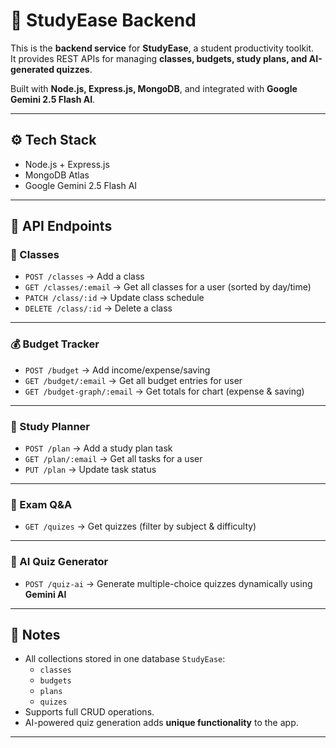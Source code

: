 # 📡 StudyEase Backend

This is the **backend service** for **StudyEase**, a student productivity toolkit.  
It provides REST APIs for managing **classes, budgets, study plans, and AI-generated quizzes**.  

Built with **Node.js, Express.js, MongoDB**, and integrated with **Google Gemini 2.5 Flash AI**.

---

## ⚙️ Tech Stack
- Node.js + Express.js  
- MongoDB Atlas  
- Google Gemini 2.5 Flash AI  

---

## 📌 API Endpoints

### 📅 Classes
- `POST /classes` → Add a class  
- `GET /classes/:email` → Get all classes for a user (sorted by day/time)  
- `PATCH /class/:id` → Update class schedule  
- `DELETE /class/:id` → Delete a class  

---

### 💰 Budget Tracker
- `POST /budget` → Add income/expense/saving  
- `GET /budget/:email` → Get all budget entries for user  
- `GET /budget-graph/:email` → Get totals for chart (expense & saving)  

---

### 📝 Study Planner
- `POST /plan` → Add a study plan task  
- `GET /plan/:email` → Get all tasks for a user  
- `PUT /plan` → Update task status  

---

### 📖 Exam Q&A
- `GET /quizes` → Get quizzes (filter by subject & difficulty)  

---

### 🤖 AI Quiz Generator
- `POST /quiz-ai` → Generate multiple-choice quizzes dynamically using **Gemini AI**  

---

## 📌 Notes
- All collections stored in one database `StudyEase`:
  - `classes`
  - `budgets`
  - `plans`
  - `quizes`  
- Supports full CRUD operations.  
- AI-powered quiz generation adds **unique functionality** to the app.  

---
